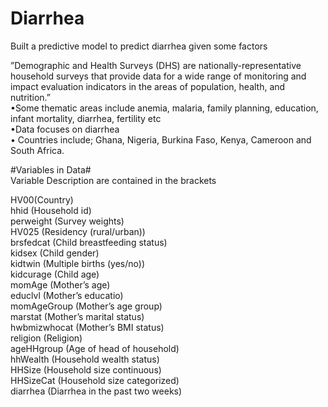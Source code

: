 # Diarrhea
Built a predictive model to predict diarrhea given some factors

”Demographic and Health Surveys (DHS) are
nationally-representative household surveys that provide data
for a wide range of monitoring and impact evaluation
indicators in the areas of population, health, and nutrition.”\
•Some thematic areas include anemia, malaria, family
planning, education, infant mortality, diarrhea, fertility etc\
•Data focuses on diarrhea\
• Countries include; Ghana, Nigeria, Burkina Faso, Kenya,
Cameroon and South Africa\.

#Variables in Data#\
Variable Description are contained in the brackets

HV00(Country)\
hhid (Household id)\
perweight (Survey weights)\
HV025 (Residency (rural/urban))\
brsfedcat (Child breastfeeding status)\
kidsex (Child gender)\
kidtwin (Multiple births (yes/no))\
kidcurage (Child age)\
momAge (Mother’s age)\
educlvl (Mother’s educatio)\
momAgeGroup (Mother’s age group)\
marstat (Mother’s marital status)\
hwbmizwhocat (Mother’s BMI status)\
religion (Religion)\
ageHHgroup (Age of head of household)\
hhWealth (Household wealth status)\
HHSize (Household size continuous)\
HHSizeCat (Household size categorized)\
diarrhea (Diarrhea in the past two weeks)

